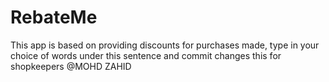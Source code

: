 # RebateMe
This app is based on providing discounts for purchases made, type in your choice of words under this sentence and commit changes
this for shopkeepers @MOHD ZAHID
